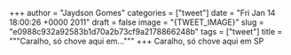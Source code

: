 
+++
author = "Jaydson Gomes"
categories = ["tweet"]
date = "Fri Jan 14 18:00:26 +0000 2011"
draft = false
image = "{TWEET_IMAGE}"
slug = "e0988c932a92583b1d70a2b73cf9a2178866248b"
tags = ["tweet"]
title = """Caralho, só chove aqui em..."""
+++
Caralho, só chove aqui em SP

